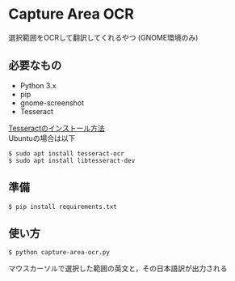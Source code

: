 # Capture Area OCR
選択範囲をOCRして翻訳してくれるやつ
(GNOME環境のみ)

## 必要なもの
 - Python 3.x
 - pip
 - gnome-screenshot
 - Tesseract

[Tesseractのインストール方法](https://github.com/tesseract-ocr/tesseract/wiki)  
Ubuntuの場合は以下
```shell
$ sudo apt install tesseract-ocr
$ sudo apt install libtesseract-dev
```

## 準備
```shell
$ pip install requirements.txt
```

## 使い方
```shell
$ python capture-area-ocr.py
```
マウスカーソルで選択した範囲の英文と，その日本語訳が出力される

